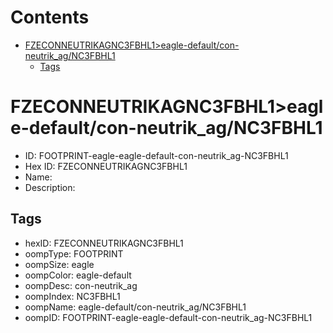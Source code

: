 



Contents
========

* [FZECONNEUTRIKAGNC3FBHL1>eagle-default/con-neutrik_ag/NC3FBHL1](#fzeconneutrikagnc3fbhl1eagle-defaultcon-neutrik_agnc3fbhl1)
	* [Tags](#tags)

# FZECONNEUTRIKAGNC3FBHL1>eagle-default/con-neutrik_ag/NC3FBHL1

- ID: FOOTPRINT-eagle-eagle-default-con-neutrik_ag-NC3FBHL1
- Hex ID: FZECONNEUTRIKAGNC3FBHL1
- Name: 
- Description: 

## Tags

- hexID: FZECONNEUTRIKAGNC3FBHL1
- oompType: FOOTPRINT
- oompSize: eagle
- oompColor: eagle-default
- oompDesc: con-neutrik_ag
- oompIndex: NC3FBHL1
- oompName: eagle-default/con-neutrik_ag/NC3FBHL1
- oompID: FOOTPRINT-eagle-eagle-default-con-neutrik_ag-NC3FBHL1
